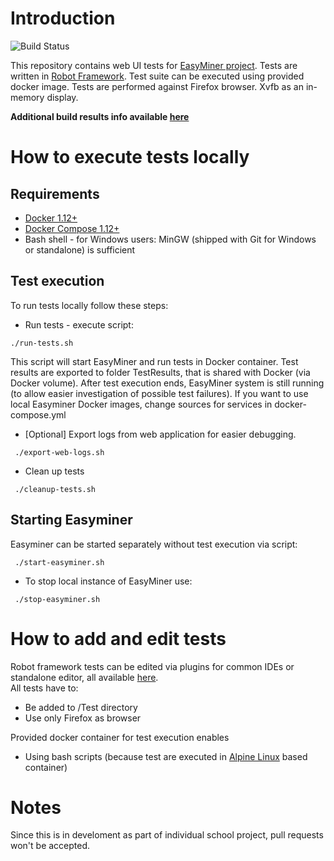 # Introduction
![Build Status](https://travis-ci.org/KIZI/EasyMiner-Tests.svg?branch=master)

This repository contains web UI tests for [EasyMiner project](http://easyminer.eu).
Tests are written in [Robot Framework](http://robotframework.org/).
Test suite can be executed using provided docker image.
Tests are performed against Firefox browser.
Xvfb as an in-memory display.

**Additional build results info available [here](https://kizi.github.io/EasyMiner-Tests/)**
# How to execute tests locally
## Requirements
- [Docker 1.12+](https://docs.docker.com/engine/installation/)
- [Docker Compose 1.12+](https://docs.docker.com/compose/install/#prerequisites)
- Bash shell - for Windows users: MinGW (shipped with Git for Windows or standalone) is sufficient
## Test execution
To run tests locally follow these steps:
- Run tests - execute script:
```
./run-tests.sh
```
This script will start EasyMiner and run tests in Docker container.
Test results are exported to folder TestResults, that is shared with Docker (via Docker volume).
After test execution ends, EasyMiner system is still running (to allow easier investigation of possible test failures).
If you want to use local Easyminer Docker images, change sources for services in docker-compose.yml

- [Optional] Export logs from web application for easier debugging.
```
 ./export-web-logs.sh
```
- Clean up tests
```
 ./cleanup-tests.sh 
```
## Starting Easyminer
Easyminer can be started separately without test execution via script:
```
 ./start-easyminer.sh 
```
- To stop local instance of EasyMiner use:
```
 ./stop-easyminer.sh 
```

# How to add and edit tests
Robot framework tests can be edited via plugins for common IDEs or standalone editor, all available [here](http://robotframework.org/#tools-editors).<br />
All tests have to:
- Be added to /Test directory
- Use only Firefox as browser<br />

Provided docker container for test execution enables
- Using bash scripts (because test are executed in [Alpine Linux](https://hub.docker.com/r/gliderlabs/alpine/) based container)

# Notes
Since this is in develoment as part of individual school project, pull requests won't be accepted.